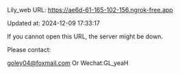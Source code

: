 Lily_web URL: https://ae6d-61-165-102-156.ngrok-free.app

Updated at: 2024-12-09 17:33:17

If you cannot open this URL, the server might be down.

Please contact: 

goley04@foxmail.com Or Wechat:GL_yeaH